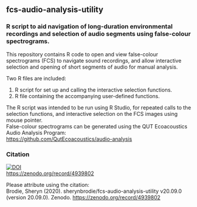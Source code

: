 ## fcs-audio-analysis-utility
### R script to aid navigation of long-duration environmental recordings and selection of audio segments using false-colour spectrograms.

This repository contains R code to open and view false-colour spectrograms (FCS) to navigate sound recordings, and allow interactive selection and opening of short segments of audio for manual analysis.  

Two R files are included:  
1. R script for set up and calling the interactive selection functions.
2. R file containing the accompanying user-defined functions.  

The R script was intended to be run using R Studio, for repeated calls to the selection functions, and interactive selection on the FCS images using mouse pointer.  
False-colour spectrograms can be generated using the QUT Ecoacoustics Audio Analysis Program:  
https://github.com/QutEcoacoustics/audio-analysis

### Citation

[![DOI](https://zenodo.org/badge/376440754.svg)](https://zenodo.org/badge/latestdoi/376440754)  
https://zenodo.org/record/4939802

Please attribute using the citation:  
Brodie, Sheryn (2020). sherynbrodie/fcs-audio-analysis-utility v20.09.0 (version 20.09.0). Zenodo. https://zenodo.org/record/4939802  

